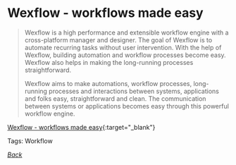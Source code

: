 # Wexflow - workflows made easy

> Wexflow is a high performance and extensible workflow engine with a cross-platform manager and designer. The goal of Wexflow is to automate recurring tasks without user intervention. With the help of Wexflow, building automation and workflow processes become easy. Wexflow also helps in making the long-running processes straightforward.
>
> Wexflow aims to make automations, workflow processes, long-running processes and interactions between systems, applications and folks easy, straightforward and clean. The communication between systems or applications becomes easy through this powerful workflow engine.

[Wexflow - workflows made easy](https://github.com/aelassas/Wexflow){:target="_blank"}

Tags: Workflow

[_Back_](../)
